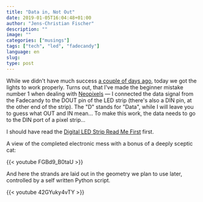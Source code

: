 ```yaml
---
title: "Data in, Not Out"
date: 2019-01-05T16:04:48+01:00
author: "Jens-Christian Fischer"
description: ""
image: ""
categories: ["musings"]
tags: ["tech", "led", "fadecandy"]
language: en
slug:
type: post
---
```


While we didn't have much success [a couple of days ago](/2019/01/lights/), today we got the lights to
work properly. Turns out, that I've made the beginner mistake number 1 when dealing with [Neopixels](https://www.adafruit.com/category/168) &mdash; 
I connected the data signal from the Fadecandy to the DOUT pin of the LED strip (there's also a DIN pin, at the
other end of the strip). The "D" stands for "Data", while I will leave you to guess what OUT and IN mean... To make
this work, the data needs to go to the DIN port of a pixel strip...

I should have read the [Digital LED Strip Read Me First](https://forums.adafruit.com/viewtopic.php?f=47&t=24847) first.

A view of the completed electronic mess with a bonus of a deeply sceptic cat:

{{< youtube FGBd9_B0taU >}}

And here the strands are laid out in the geometry we plan to use later, controlled by a self written Python script.

{{< youtube 42GYuky4vTY >}}


